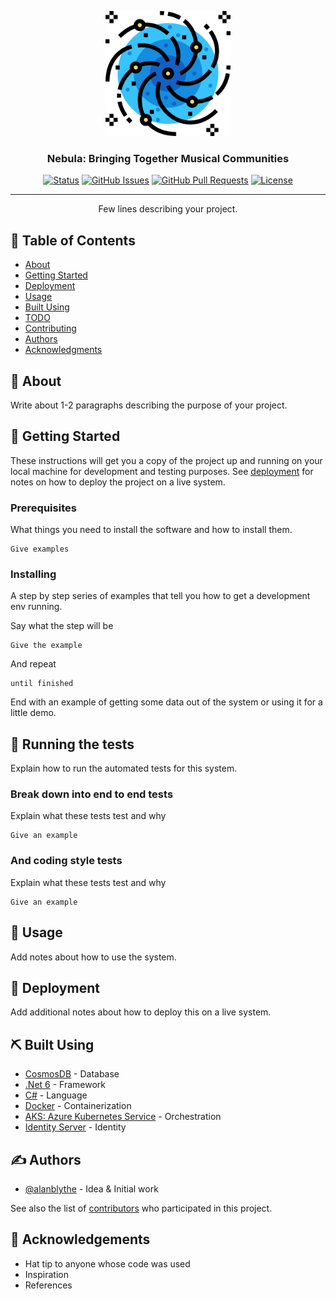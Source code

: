 <p align="center">
  <a href="" rel="noopener">
 <img width=200px height=200px src="./assets/nebula.png" alt="Project logo"></a>
</p>

<h3 align="center">Nebula: Bringing Together Musical Communities</h3>

<div align="center">

[![Status](https://img.shields.io/badge/status-active-success.svg)]()
[![GitHub Issues](https://img.shields.io/github/issues/alanblythe/nebula.svg)](https://github.com/alanblythe/nebula/issues)
[![GitHub Pull Requests](https://img.shields.io/github/issues-pr/alanblythe/nebula.svg)](https://github.com/alanblythe/nebula/pulls)
[![License](https://img.shields.io/badge/license-MIT-blue.svg)](/LICENSE)

</div>

---

<p align="center"> Few lines describing your project.
    <br> 
</p>

## 📝 Table of Contents

- [About](#about)
- [Getting Started](#getting_started)
- [Deployment](#deployment)
- [Usage](#usage)
- [Built Using](#built_using)
- [TODO](../TODO.md)
- [Contributing](../CONTRIBUTING.md)
- [Authors](#authors)
- [Acknowledgments](#acknowledgement)

## 🧐 About <a name = "about"></a>

Write about 1-2 paragraphs describing the purpose of your project.

## 🏁 Getting Started <a name = "getting_started"></a>

These instructions will get you a copy of the project up and running on your local machine for development and testing purposes. See [deployment](#deployment) for notes on how to deploy the project on a live system.

### Prerequisites

What things you need to install the software and how to install them.

```
Give examples
```

### Installing

A step by step series of examples that tell you how to get a development env running.

Say what the step will be

```
Give the example
```

And repeat

```
until finished
```

End with an example of getting some data out of the system or using it for a little demo.

## 🔧 Running the tests <a name = "tests"></a>

Explain how to run the automated tests for this system.

### Break down into end to end tests

Explain what these tests test and why

```
Give an example
```

### And coding style tests

Explain what these tests test and why

```
Give an example
```

## 🎈 Usage <a name="usage"></a>

Add notes about how to use the system.

## 🚀 Deployment <a name = "deployment"></a>

Add additional notes about how to deploy this on a live system.

## ⛏️ Built Using <a name = "built_using"></a>

- [CosmosDB](https://learn.microsoft.com/en-us/azure/cosmos-db/introduction) - Database
- [.Net 6](https://dotnet.microsoft.com/en-us/learn) - Framework
- [C#](https://learn.microsoft.com/en-us/dotnet/csharp/) - Language
- [Docker](https://www.docker.com/101-tutorial/) - Containerization
- [AKS: Azure Kubernetes Service](https://learn.microsoft.com/en-us/azure/aks/) - Orchestration
- [Identity Server](https://duendesoftware.com/products/identityserver) - Identity


## ✍️ Authors <a name = "authors"></a>

- [@alanblythe](https://github.com/alanblythe) - Idea & Initial work

See also the list of [contributors](https://github.com/alanblythe/nebula/contributors) who participated in this project.

## 🎉 Acknowledgements <a name = "acknowledgement"></a>

- Hat tip to anyone whose code was used
- Inspiration
- References
